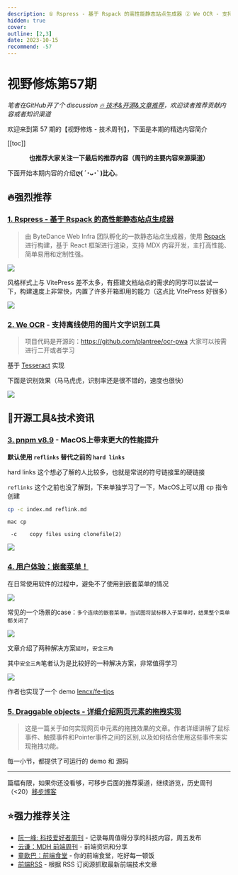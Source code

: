 ```yaml
---
description: ① Rspress - 基于 Rspack 的高性能静态站点生成器 ② We OCR - 支持离线使用的图片文字识别工具 ③ pnpm v8.9 - MacOS上带来更大的性能提升 ④ 用户体验：嵌套菜单！ ⑤ Draggable objects - 详细介绍网页元素的拖拽实现
hidden: true
cover: 
outline: [2,3]
date: 2023-10-15
recommend: -57
---
```


# 视野修炼第57期
*笔者在GitHub开了个 discussion [🔥 技术&开源&文章推荐](https://github.com/ATQQ/sugar-blog/discussions/123)，欢迎读者推荐贡献内容或者知识渠道*

欢迎来到第 57 期的【视野修炼 - 技术周刊】，下面是本期的精选内容简介

[[toc]]

<center>

**​也推荐大家关注一下最后的推荐内容（周刊的主要内容来源渠道）**
</center>

下面开始本期内容的介绍**ღ( ´･ᴗ･` )比心**。
## 🔥强烈推荐
### [1. Rspress - 基于 Rspack 的高性能静态站点生成器](https://mp.weixin.qq.com/s/VOei4yfwBkRRDOGRhBXbJA)

>由 ByteDance Web Infra 团队孵化的一款静态站点生成器，使用 [Rspack](https://www.rspack.dev/) 进行构建，基于 React 框架进行渲染，支持 MDX 内容开发，主打高性能、简单易用和定制性强。

![](https://img.cdn.sugarat.top/mdImg/MTY5NzM1NDgwOTUxOA==697354809518)

风格样式上与 VitePress 差不太多，有搭建文档站点的需求的同学可以尝试一下，构建速度上非常快，内置了许多开箱即用的能力（这点比 VitePress 好很多）

![](https://img.cdn.sugarat.top/mdImg/MTY5NzM1NDU4NzM0Mw==697354587343)

### [2. We OCR](https://ocr.plantree.me/ocr) - 支持离线使用的图片文字识别工具
>项目代码是开源的：https://github.com/plantree/ocr-pwa 大家可以按需进行二开或者学习

基于 [Tesseract](https://github.com/tesseract-ocr/tesseract) 实现

下面是识别效果（马马虎虎，识别率还是很不错的，速度也很快）

![](https://img.cdn.sugarat.top/mdImg/MTY5NzM1NTI1MzY3NQ==697355253675)



## 🔧开源工具&技术资讯
### [3. pnpm v8.9](https://github.com/pnpm/pnpm/releases/tag/v8.9.0) - MacOS上带来更大的性能提升

**默认使用 `reflinks` 替代之前的 `hard links`**

hard links 这个想必了解的人比较多，也就是常说的符号链接里的硬链接

`reflinks` 这个之前也没了解到，下来单独学习了一下，MacOS上可以用 cp 指令创建
```sh
cp -c index.md reflink.md
```
```
mac cp

 -c    copy files using clonefile(2)
```

![](https://img.cdn.sugarat.top/mdImg/MTY5NzM1NzMxOTg4MA==697357319880)

### [4. 用户体验：嵌套菜单！](https://mp.weixin.qq.com/s/XshjyWl2b_ZUT4JF1pD9Lw)
在日常使用软件的过程中，避免不了使用到嵌套菜单的情况

![](https://img.cdn.sugarat.top/mdImg/MTY5NzM1OTIxMzI3Mg==697359213272)

常见的一个场景的case：`多个连续的嵌套菜单，当试图将鼠标移入子菜单时，结果整个菜单都关闭了`

![](https://img.cdn.sugarat.top/mdImg/MTY5NzM1OTMyMzk2OQ==697359323969)

文章介绍了两种解决方案`延时`，`安全三角`

其中`安全三角`笔者认为是比较好的一种解决方案，非常值得学习

![](https://img.cdn.sugarat.top/mdImg/MTY5NzM1OTU3NDk2NA==697359574964)

作者也实现了一个 demo [lencx/fe-tips](https://github.com/lencx/fe-tips)

### [5. Draggable objects - 详细介绍网页元素的拖拽实现](https://www.redblobgames.com/making-of/draggable/)
>这是一篇关于如何实现网页中元素的拖拽效果的文章。作者详细讲解了鼠标事件、触摸事件和Pointer事件之间的区别,以及如何结合使用这些事件来实现拖拽功能。

每一小节，都提供了可运行的 demo 和 源码

---

篇幅有限，如果你还没看够，可移步后面的推荐渠道，继续游览，历史周刊（<20）[移步博客](https://sugarat.top/weekly/index.html)

## ⭐️强力推荐关注
* [阮一峰: 科技爱好者周刊](https://www.ruanyifeng.com/blog/archives.html) - 记录每周值得分享的科技内容，周五发布
* [云谦：MDH 前端周刊](https://www.yuque.com/chencheng/mdh-weekly) - 前端资讯和分享
* [童欧巴：前端食堂](https://github.com/Geekhyt/weekly) - 你的前端食堂，吃好每一顿饭
* [前端RSS](https://fed.chanceyu.com/) - 根据 RSS 订阅源抓取最新前端技术文章